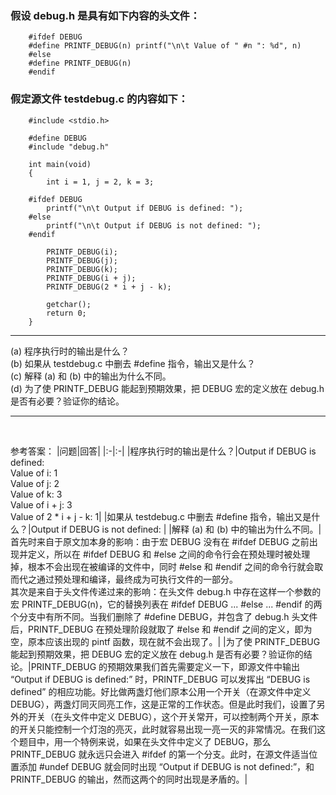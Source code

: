 ### 假设 debug.h 是具有如下内容的头文件：
~~~
    #ifdef DEBUG
    #define PRINTF_DEBUG(n) printf("\n\t Value of " #n ": %d", n)
    #else 
    #define PRINTF_DEBUG(n)
    #endif
~~~
### 假定源文件 testdebug.c 的内容如下：
~~~
    #include <stdio.h>

    #define DEBUG
    #include "debug.h"

    int main(void)
    {
        int i = 1, j = 2, k = 3;

    #ifdef DEBUG
        printf("\n\t Output if DEBUG is defined: ");
    #else
        printf("\n\t Output if DEBUG is not defined: ");
    #endif

        PRINTF_DEBUG(i);
        PRINTF_DEBUG(j);
        PRINTF_DEBUG(k);
        PRINTF_DEBUG(i + j);
        PRINTF_DEBUG(2 * i + j - k);

        getchar();
        return 0;
    }
~~~
***
(a) 程序执行时的输出是什么？<br>
(b) 如果从 testdebug.c 中删去 #define 指令，输出又是什么？<br>
(c) 解释 (a) 和 (b) 中的输出为什么不同。<br>
(d) 为了使 PRINTF_DEBUG 能起到预期效果，把 DEBUG 宏的定义放在 debug.h 是否有必要？验证你的结论。
***

<br>

参考答案：
|问题|回答|
|:-|:-|
|程序执行时的输出是什么？|Output if DEBUG is defined:<br>Value of i: 1<br>Value of j: 2<br>Value of k: 3<br>Value of i + j: 3<br>Value of 2 * i + j - k: 1|
|如果从 testdebug.c 中删去 #define 指令，输出又是什么？|Output if DEBUG is not defined: |
|解释 (a) 和 (b) 中的输出为什么不同。|首先时来自于原文加本身的影响：由于宏 DEBUG 没有在 #ifdef DEBUG 之前出现并定义，所以在 #ifdef DEBUG 和 #else 之间的命令行会在预处理时被处理掉，根本不会出现在被编译的文件中，同时 #else 和 #endif 之间的命令行就会取而代之通过预处理和编译，最终成为可执行文件的一部分。<br>其次是来自于头文件传递过来的影响：在头文件 debug.h 中存在这样一个参数的宏 PRINTF_DEBUG(n)，它的替换列表在 #ifdef DEBUG ... #else ... #endif 的两个分支中有所不同。当我们删除了 #define DEBUG，并包含了 debug.h 头文件后，PRINTF_DEBUG 在预处理阶段就取了 #else 和 #endif 之间的定义，即为空，原本应该出现的 pintf 函数，现在就不会出现了。|
|为了使 PRINTF_DEBUG 能起到预期效果，把 DEBUG 宏的定义放在 debug.h 是否有必要？验证你的结论。|PRINTF_DEBUG 的预期效果我们首先需要定义一下，即源文件中输出 “Output if DEBUG is defined:” 时，PRINTF_DEBUG 可以发挥出 “DEBUG is defined” 的相应功能。好比做两盏灯他们原本公用一个开关（在源文件中定义 DEBUG），两盏灯同灭同亮工作，这是正常的工作状态。但是此时我们，设置了另外的开关（在头文件中定义 DEBUG），这个开关常开，可以控制两个开关，原本的开关只能控制一个灯泡的亮灭，此时就容易出现一亮一灭的非常情况。在我们这个题目中，用一个特例来说，如果在头文件中定义了 DEBUG，那么 PRINTF_DEBUG 就永远只会进入 #ifdef 的第一个分支。此时，在源文件适当位置添加 #undef DEBUG 就会同时出现 “Output if DEBUG is not defined:”，和 PRINTF_DEBUG 的输出，然而这两个的同时出现是矛盾的。|